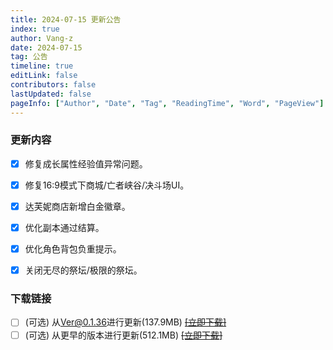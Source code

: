 ```yaml
---
title: 2024-07-15 更新公告
index: true
author: Vang-z
date: 2024-07-15
tag: 公告
timeline: true
editLink: false
contributors: false
lastUpdated: false
pageInfo: ["Author", "Date", "Tag", "ReadingTime", "Word", "PageView"]
---
```


### 更新内容
- [x] 修复<a>成长属性</a>经验值异常问题。
- [x] 修复<a>16:9</a>模式下商城/亡者峡谷/决斗场UI。
- [x] 达芙妮商店新增<a>白金徽章</a>。
- [x] 优化副本通过结算。
- [x] 优化角色背包负重提示。
- [x] 关闭<a>无尽的祭坛/极限的祭坛</a>。


### 下载链接
- [ ] <a>(可选)</a> 从<a>Ver@0.1.36</a>进行更新(137.9MB) ~~[[立即下载]]()~~
- [ ] <a>(可选)</a> 从<a>更早的版本</a>进行更新(512.1MB) ~~[[立即下载]]()~~
